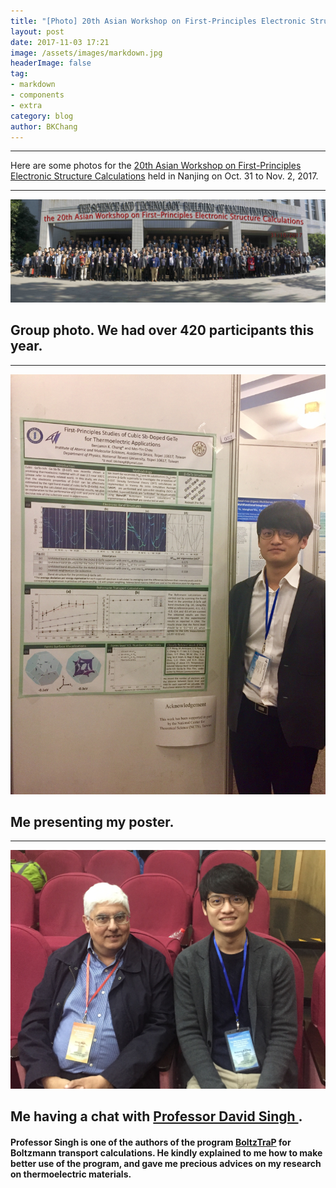 ```yaml
---
title: "[Photo] 20th Asian Workshop on First-Principles Electronic Structure Calculations"
layout: post
date: 2017-11-03 17:21
image: /assets/images/markdown.jpg
headerImage: false
tag:
- markdown
- components
- extra
category: blog
author: BKChang
---
```

---

Here are some photos for the <a href="https://physics.nju.edu.cn/asian20">20th Asian Workshop on First-Principles Electronic Structure Calculations</a> held in Nanjing on Oct. 31 to Nov. 2, 2017.

---

<div>
	<img class="image" src="/assets/images/20171103ASIAN20/group.jpg">
	<figcaption class="caption"><h2>Group photo. We had over 420 participants this year.</h2></figcaption>
</div>

---

<div>
	<img class="image" src="/assets/images/20171103ASIAN20/poster1.jpg">
	<figcaption class="caption"><h2>Me presenting my poster.</h2></figcaption>
</div>

---

<div>
	<img class="image" src="/assets/images/20171103ASIAN20/ProfSingh.jpg">
	<figcaption class="caption"><h2>Me having a chat with <a href="http://faculty.missouri.edu/singhdj/">Professor David Singh </a>.</h2><h4>Professor Singh is one of the authors of the program <a href="https://www.imc.tuwien.ac.at//forschungsbereich_theoretische_chemie/forschungsgruppen/prof_dr_gkh_madsen_theoretical_materials_chemistry/boltztrap/">BoltzTraP</a> for Boltzmann transport calculations. He kindly explained to me how to make better use of the program, and gave me precious advices on my research on thermoelectric materials.</h4></figcaption>
</div>
